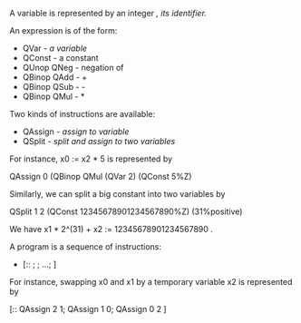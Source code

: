 A variable is represented by an integer <var id>, its identifier.

An expression <exp> is of the form:
* QVar <var id>            - a variable
* QConst <an integer>      - a constant
* QUnop QNeg <exp>         - negation of <exp>
* QBinop QAdd <exp> <exp>  - <exp> + <exp>
* QBinop QSub <exp> <exp>  - <exp> - <exp>
* QBinop QMul <exp> <exp>  - <exp> * <exp>

Two kinds of instructions <instr> are available:
* QAssign <var id> <exp>  - assign <exp> to variable <var id>
* QSplit <var id> <var id> <exp> <a positive integer>
                          - split <exp> and assign to two variables

For instance, x0 := x2 * 5 is represented by

QAssign 0 (QBinop QMul (QVar 2) (QConst 5%Z)

Similarly, we can split a big constant into two variables by

QSplit 1 2 (QConst 12345678901234567890%Z) (31%positive)

We have x1 * 2^(31) + x2 := 12345678901234567890 .

A program is a sequence of instructions:
* [:: <instr>; <instr>; ...; <instr> ]

For instance, swapping x0 and x1 by a temporary variable x2 is represented by

[:: QAssign 2 1;
    QAssign 1 0;
    QAssign 0 2 ]
